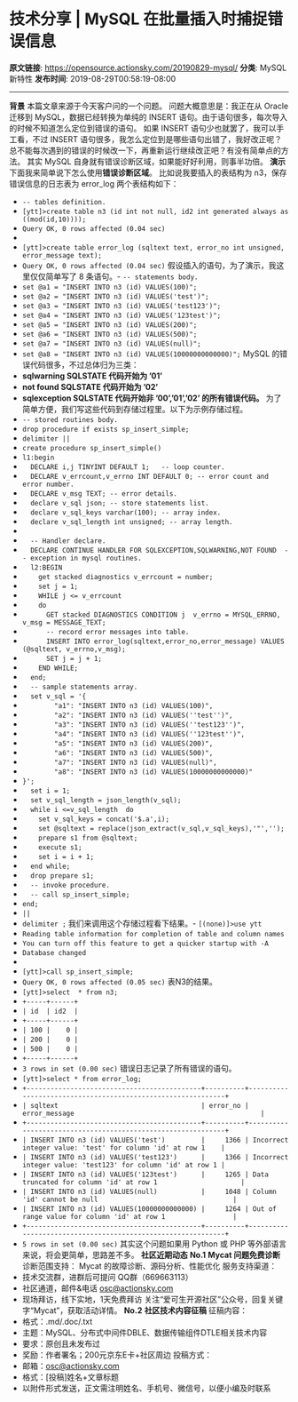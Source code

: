 # 技术分享 | MySQL 在批量插入时捕捉错误信息

**原文链接**: https://opensource.actionsky.com/20190829-mysql/
**分类**: MySQL 新特性
**发布时间**: 2019-08-29T00:58:19-08:00

---

**背景**
本篇文章来源于今天客户问的一个问题。
问题大概意思是：我正在从 Oracle 迁移到 MySQL，数据已经转换为单纯的 INSERT 语句。由于语句很多，每次导入的时候不知道怎么定位到错误的语句。 如果 INSERT 语句少也就罢了，我可以手工看，不过 INSERT 语句很多，我怎么定位到是哪些语句出错了，我好改正呢？总不能每次遇到的错误的时候改一下，再重新运行继续改正吧？有没有简单点的方法。
其实 MySQL 自身就有错误诊断区域，如果能好好利用，则事半功倍。
**演示**
下面我来简单说下怎么使用**错误诊断区域**。
比如说我要插入的表结构为 n3，保存错误信息的日志表为 error_log 两个表结构如下：
- `-- tables definition.`
- `[ytt]>create table n3 (id int not null, id2 int generated always as ((mod(id,10))));`
- `Query OK, 0 rows affected (0.04 sec)`
- 
- `[ytt]>create table error_log (sqltext text, error_no int unsigned, error_message text);`
- `Query OK, 0 rows affected (0.04 sec)`
假设插入的语句，为了演示，我这里仅仅简单写了 8 条语句。- `-- statements body.`
- `set @a1 = "INSERT INTO n3 (id) VALUES(100)";`
- `set @a2 = "INSERT INTO n3 (id) VALUES('test')";`
- `set @a3 = "INSERT INTO n3 (id) VALUES('test123')";`
- `set @a4 = "INSERT INTO n3 (id) VALUES('123test')";`
- `set @a5 = "INSERT INTO n3 (id) VALUES(200)";`
- `set @a6 = "INSERT INTO n3 (id) VALUES(500)";`
- `set @a7 = "INSERT INTO n3 (id) VALUES(null)";`
- `set @a8 = "INSERT INTO n3 (id) VALUES(10000000000000)";`
MySQL 的错误代码很多，不过总体归为三类：
- **sqlwarning SQLSTATE 代码开始为 &#8217;01&#8217;**
- **not found SQLSTATE 代码开始为 &#8217;02&#8217;**
- **sqlexception SQLSTATE 代码开始非 &#8217;00&#8217;,&#8217;01&#8217;,&#8217;02&#8217; 的所有错误代码。**
为了简单方便，我们写这些代码到存储过程里。以下为示例存储过程。
- `-- stored routines body.`
- `drop procedure if exists sp_insert_simple;`
- `delimiter ||`
- `create procedure sp_insert_simple()`
- `l1:begin`
- `  DECLARE i,j TINYINT DEFAULT 1;   -- loop counter.`
- `  DECLARE v_errcount,v_errno INT DEFAULT 0; -- error count and error number.`
- `  DECLARE v_msg TEXT; -- error details.`
- `  declare v_sql json; -- store statements list.`
- `  declare v_sql_keys varchar(100); -- array index.`
- `  declare v_sql_length int unsigned; -- array length.`
- 
- `  -- Handler declare.`
- `  DECLARE CONTINUE HANDLER FOR SQLEXCEPTION,SQLWARNING,NOT FOUND  -- exception in mysql routines.`
- `  l2:BEGIN`
- `    get stacked diagnostics v_errcount = number;`
- `    set j = 1;`
- `    WHILE j <= v_errcount`
- `    do`
- `      GET stacked DIAGNOSTICS CONDITION j  v_errno = MYSQL_ERRNO, v_msg = MESSAGE_TEXT;`
- `      -- record error messages into table.`
- `      INSERT INTO error_log(sqltext,error_no,error_message) VALUES (@sqltext, v_errno,v_msg);`
- `      SET j = j + 1;`
- `    END WHILE;`
- `  end;`
- `  -- sample statements array.`
- `  set v_sql = '{`
- `        "a1": "INSERT INTO n3 (id) VALUES(100)",`
- `        "a2": "INSERT INTO n3 (id) VALUES(''test'')",`
- `        "a3": "INSERT INTO n3 (id) VALUES(''test123'')",`
- `        "a4": "INSERT INTO n3 (id) VALUES(''123test'')",`
- `        "a5": "INSERT INTO n3 (id) VALUES(200)",`
- `        "a6": "INSERT INTO n3 (id) VALUES(500)",`
- `        "a7": "INSERT INTO n3 (id) VALUES(null)",`
- `        "a8": "INSERT INTO n3 (id) VALUES(10000000000000)"`
- `}';`
- `  set i = 1;`
- `  set v_sql_length = json_length(v_sql);`
- `  while i <=v_sql_length  do`
- `    set v_sql_keys = concat('$.a',i);`
- `    set @sqltext = replace(json_extract(v_sql,v_sql_keys),'"','');`
- `    prepare s1 from @sqltext;`
- `    execute s1;`
- `    set i = i + 1;`
- `  end while;`
- `  drop prepare s1;`
- `  -- invoke procedure.`
- `  -- call sp_insert_simple;`
- `end;`
- `||`
- `delimiter ;`
我们来调用这个存储过程看下结果。- `[(none)]>use ytt`
- `Reading table information for completion of table and column names`
- `You can turn off this feature to get a quicker startup with -A`
- `Database changed`
- 
- `[ytt]>call sp_insert_simple;`
- `Query OK, 0 rows affected (0.05 sec)`
表N3的结果。
- `[ytt]>select  * from n3;`
- `+-----+------+`
- `| id  | id2  |`
- `+-----+------+`
- `| 100 |    0 |`
- `| 200 |    0 |`
- `| 500 |    0 |`
- `+-----+------+`
- `3 rows in set (0.00 sec)`
错误日志记录了所有错误的语句。
- `[ytt]>select * from error_log;`
- `+--------------------------------------------+----------+-------------------------------------------------------------+`
- `| sqltext                                    | error_no | error_message                                               |`
- `+--------------------------------------------+----------+-------------------------------------------------------------+`
- `| INSERT INTO n3 (id) VALUES('test')         |     1366 | Incorrect integer value: 'test' for column 'id' at row 1    |`
- `| INSERT INTO n3 (id) VALUES('test123')      |     1366 | Incorrect integer value: 'test123' for column 'id' at row 1 |`
- `| INSERT INTO n3 (id) VALUES('123test')      |     1265 | Data truncated for column 'id' at row 1                     |`
- `| INSERT INTO n3 (id) VALUES(null)           |     1048 | Column 'id' cannot be null                                  |`
- `| INSERT INTO n3 (id) VALUES(10000000000000) |     1264 | Out of range value for column 'id' at row 1                 |`
- `+--------------------------------------------+----------+-------------------------------------------------------------+`
- `5 rows in set (0.00 sec)`
其实这个问题如果用 Python 或 PHP 等外部语言来说，将会更简单，思路差不多。
**社区近期动态**
**No.1**
**Mycat 问题免费诊断**
诊断范围支持：
Mycat 的故障诊断、源码分析、性能优化
服务支持渠道：
- 技术交流群，进群后可提问
QQ群（669663113）
- 社区通道，邮件&电话
osc@actionsky.com
- 现场拜访，线下实地，1天免费拜访
关注“爱可生开源社区”公众号，回复关键字“Mycat”，获取活动详情。
**No.2**
**社区技术内容征稿**
征稿内容：
- 格式：.md/.doc/.txt
- 主题：MySQL、分布式中间件DBLE、数据传输组件DTLE相关技术内容
- 要求：原创且未发布过
- 奖励：作者署名；200元京东E卡+社区周边
投稿方式：
- 邮箱：osc@actionsky.com
- 格式：[投稿]姓名+文章标题
- 以附件形式发送，正文需注明姓名、手机号、微信号，以便小编及时联系